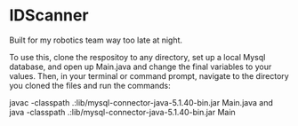# IDScanner
Built for my robotics team way too late at night.

To use this, clone the respositoy to any directory, set up a local Mysql database, and open up Main.java and change the final variables to your values.
Then, in your terminal or command prompt, navigate to the directory you cloned the files and run the commands:

javac -classpath .:lib/mysql-connector-java-5.1.40-bin.jar Main.java  and
java -classpath .:lib/mysql-connector-java-5.1.40-bin.jar Main

